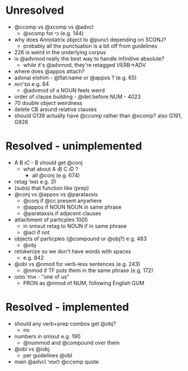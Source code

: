 # Unresolved
- @ccomp vs @xcomp vs @advcl
  - @xcomp for כי (e.g. 144)
- why does Annotatrix object to @punct depending on SCONJ?
  - probably all the punctuation is a bit off from guidelines
- 226 is weird in the underlying corpus
- is @advmod really the best way to handle infinitive absolute?
  - while it's @advmod, they're retagged VERB→ADV
- where does @appos attach?
- adonai elohim - @flat:name or @appos ? (e.g. 65)
- גם־הוא e.g. 84
  - @advmod of a NOUN feels weird
- order of clause building - @det before NUM - 4023
- 70 double object weirdness
- delete CB around relative clauses
- should G139 actually have @ccomp rather than @xcomp? also G191, G926

# Resolved - unimplemented
- A B וC - B should get @conj
  - what about A וB C וD ?
    - all @conj (e.g. 674)
- retag מאד e.g. 31
- (subs) that function like (prep)
- @conj vs @appos vs @parataxsis
  - @conj if @cc present anywhere
  - @appos if NOUN NOUN in same phrase
  - @parataxsis if adjacent clauses
- attachment of particples 1005
  - in smixut retag to NOUN if in same phrase
  - @acl if not
- objects of particples (@compound or @obj?) e.g. 483
  - @obj
- retokenize so we don't have words with spaces
  - e.g. 842
- @obl vs @nmod for verb-less sentences (e.g. 243)
  - @nmod if TF puts them in the same phrase (e.g. 172)
- אחד ממנו - "one of us"
  - PRON as @nmod of NUM, following English GUM

# Resolved - implemented
- should any verb+prep combos get @obj?
  - no
- numbers in smixut e.g. 190
  - @nummod and @compound over them
- @obl vs @iobj
  - per guidelines @obl
- main @advcl לאמר @ccomp quote
